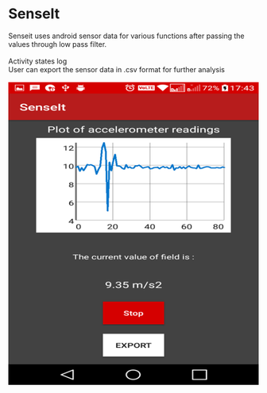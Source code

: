 # SenseIt
Senseit uses android sensor data for various functions after passing the values through low pass filter.
<br><br>
Activity states log <br>
User can export the sensor data in .csv format for further analysis
<br><br>
![](https://github.com/SarangKudtarkar/SenseIt/blob/master/images/senseit.png)
